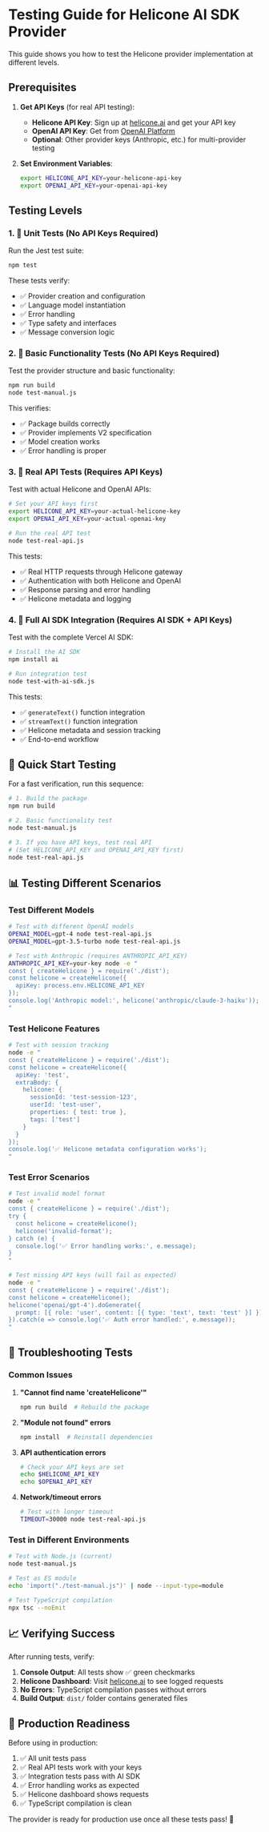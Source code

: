 # Testing Guide for Helicone AI SDK Provider

This guide shows you how to test the Helicone provider implementation at different levels.

## Prerequisites

1. **Get API Keys** (for real API testing):
   - **Helicone API Key**: Sign up at [helicone.ai](https://helicone.ai) and get your API key
   - **OpenAI API Key**: Get from [OpenAI Platform](https://platform.openai.com/api-keys)
   - **Optional**: Other provider keys (Anthropic, etc.) for multi-provider testing

2. **Set Environment Variables**:
   ```bash
   export HELICONE_API_KEY=your-helicone-api-key
   export OPENAI_API_KEY=your-openai-api-key
   ```

## Testing Levels

### 1. 🔧 **Unit Tests** (No API Keys Required)

Run the Jest test suite:

```bash
npm test
```

These tests verify:
- ✅ Provider creation and configuration
- ✅ Language model instantiation
- ✅ Error handling
- ✅ Type safety and interfaces
- ✅ Message conversion logic

### 2. 🧪 **Basic Functionality Tests** (No API Keys Required)

Test the provider structure and basic functionality:

```bash
npm run build
node test-manual.js
```

This verifies:
- ✅ Package builds correctly
- ✅ Provider implements V2 specification
- ✅ Model creation works
- ✅ Error handling is proper

### 3. 🚀 **Real API Tests** (Requires API Keys)

Test with actual Helicone and OpenAI APIs:

```bash
# Set your API keys first
export HELICONE_API_KEY=your-actual-helicone-key
export OPENAI_API_KEY=your-actual-openai-key

# Run the real API test
node test-real-api.js
```

This tests:
- ✅ Real HTTP requests through Helicone gateway
- ✅ Authentication with both Helicone and OpenAI
- ✅ Response parsing and error handling
- ✅ Helicone metadata and logging

### 4. 🔗 **Full AI SDK Integration** (Requires AI SDK + API Keys)

Test with the complete Vercel AI SDK:

```bash
# Install the AI SDK
npm install ai

# Run integration test
node test-with-ai-sdk.js
```

This tests:
- ✅ `generateText()` function integration
- ✅ `streamText()` function integration
- ✅ Helicone metadata and session tracking
- ✅ End-to-end workflow

## 🎯 **Quick Start Testing**

For a fast verification, run this sequence:

```bash
# 1. Build the package
npm run build

# 2. Basic functionality test
node test-manual.js

# 3. If you have API keys, test real API
# (Set HELICONE_API_KEY and OPENAI_API_KEY first)
node test-real-api.js
```

## 📊 **Testing Different Scenarios**

### Test Different Models

```bash
# Test with different OpenAI models
OPENAI_MODEL=gpt-4 node test-real-api.js
OPENAI_MODEL=gpt-3.5-turbo node test-real-api.js

# Test with Anthropic (requires ANTHROPIC_API_KEY)
ANTHROPIC_API_KEY=your-key node -e "
const { createHelicone } = require('./dist');
const helicone = createHelicone({
  apiKey: process.env.HELICONE_API_KEY
});
console.log('Anthropic model:', helicone('anthropic/claude-3-haiku'));
"
```

### Test Helicone Features

```bash
# Test with session tracking
node -e "
const { createHelicone } = require('./dist');
const helicone = createHelicone({
  apiKey: 'test',
  extraBody: {
    helicone: {
      sessionId: 'test-session-123',
      userId: 'test-user',
      properties: { test: true },
      tags: ['test']
    }
  }
});
console.log('✅ Helicone metadata configuration works');
"
```

### Test Error Scenarios

```bash
# Test invalid model format
node -e "
const { createHelicone } = require('./dist');
try {
  const helicone = createHelicone();
  helicone('invalid-format');
} catch (e) {
  console.log('✅ Error handling works:', e.message);
}
"

# Test missing API keys (will fail as expected)
node -e "
const { createHelicone } = require('./dist');
const helicone = createHelicone();
helicone('openai/gpt-4').doGenerate({
  prompt: [{ role: 'user', content: [{ type: 'text', text: 'test' }] }]
}).catch(e => console.log('✅ Auth error handled:', e.message));
"
```

## 🐛 **Troubleshooting Tests**

### Common Issues

1. **"Cannot find name 'createHelicone'"**
   ```bash
   npm run build  # Rebuild the package
   ```

2. **"Module not found" errors**
   ```bash
   npm install  # Reinstall dependencies
   ```

3. **API authentication errors**
   ```bash
   # Check your API keys are set
   echo $HELICONE_API_KEY
   echo $OPENAI_API_KEY
   ```

4. **Network/timeout errors**
   ```bash
   # Test with longer timeout
   TIMEOUT=30000 node test-real-api.js
   ```

### Test in Different Environments

```bash
# Test with Node.js (current)
node test-manual.js

# Test as ES module
echo 'import("./test-manual.js")' | node --input-type=module

# Test TypeScript compilation
npx tsc --noEmit
```

## 📈 **Verifying Success**

After running tests, verify:

1. **Console Output**: All tests show ✅ green checkmarks
2. **Helicone Dashboard**: Visit [helicone.ai](https://helicone.ai) to see logged requests
3. **No Errors**: TypeScript compilation passes without errors
4. **Build Output**: `dist/` folder contains generated files

## 🚀 **Production Readiness**

Before using in production:

1. ✅ All unit tests pass
2. ✅ Real API tests work with your keys
3. ✅ Integration tests pass with AI SDK
4. ✅ Error handling works as expected
5. ✅ Helicone dashboard shows requests
6. ✅ TypeScript compilation is clean

The provider is ready for production use once all these tests pass! 🎉
